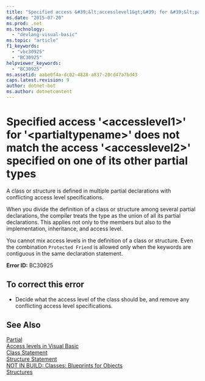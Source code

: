 ```yaml
---
title: "Specified access &#39;&lt;accesslevel1&gt;&#39; for &#39;&lt;partialtypename&gt;&#39; does not match the access &#39;&lt;accesslevel2&gt;&#39; specified on one of its other partial types"
ms.date: "2015-07-20"
ms.prod: .net
ms.technology: 
  - "devlang-visual-basic"
ms.topic: "article"
f1_keywords: 
  - "vbc30925"
  - "BC30925"
helpviewer_keywords: 
  - "BC30925"
ms.assetid: aabe0f4a-dc02-4828-a837-20cd47a7bd43
caps.latest.revision: 9
author: dotnet-bot
ms.author: dotnetcontent
---
```

# Specified access &#39;&lt;accesslevel1&gt;&#39; for &#39;&lt;partialtypename&gt;&#39; does not match the access &#39;&lt;accesslevel2&gt;&#39; specified on one of its other partial types
A class or structure is defined in multiple partial declarations with conflicting access level specifications.  
  
 When you divide the definition of a class or structure among several partial declarations, the compiler treats the type as the union of all its partial declarations. This applies not only to the members but also to the implementation, inheritance, and access level.  
  
 You cannot mix access levels in the definition of a class or structure. Even the combination `Protected Friend` is allowed only when the keywords are contiguous in the same declaration statement.  
  
 **Error ID:** BC30925  
  
## To correct this error  
  
-   Decide what the access level of the class should be, and remove any conflicting access level specifications.  
  
## See Also  
 [Partial](../../visual-basic/language-reference/modifiers/partial.md)   
 [Access levels in Visual Basic](../../visual-basic/programming-guide/language-features/declared-elements/access-levels.md)   
 [Class Statement](../../visual-basic/language-reference/statements/class-statement.md)   
 [Structure Statement](../../visual-basic/language-reference/statements/structure-statement.md)   
 [NOT IN BUILD: Classes: Blueprints for Objects](http://msdn.microsoft.com/en-us/2c86373d-0333-4616-a7d8-4790c4e89f7b)   
 [Structures](../../visual-basic/programming-guide/language-features/data-types/structures.md)
